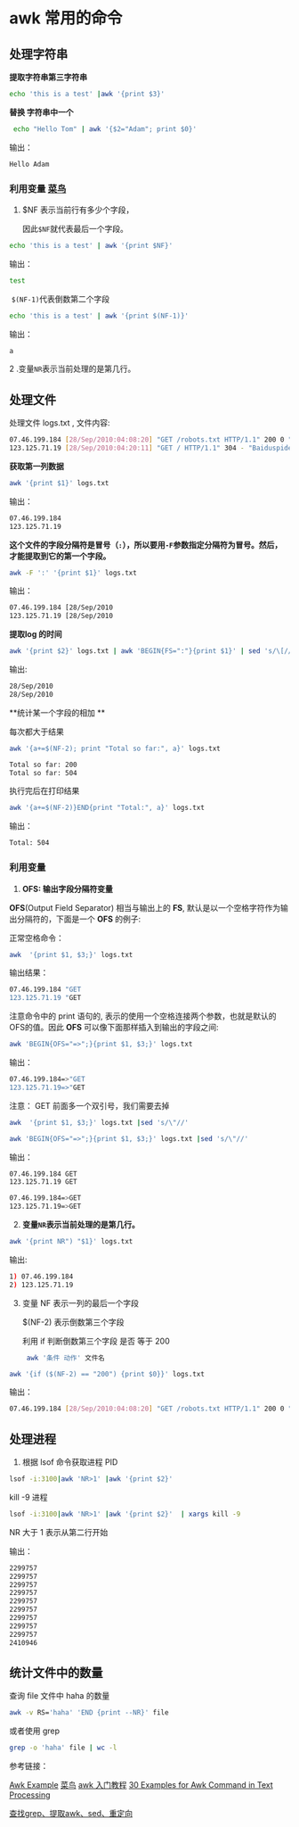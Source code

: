 # awk 常用的命令

## 处理字符串

**提取字符串第三字符串**

```sh
echo 'this is a test' |awk '{print $3}'
```


**替换 字符串中一个**

```sh
 echo "Hello Tom" | awk '{$2="Adam"; print $0}'
```

输出：

```sh
Hello Adam
```



### 利用变量    [菜鸟]( https://www.runoob.com/w3cnote/8-awesome-awk-built-in-variables.html)   

1. $NF  表示当前行有多少个字段，

   因此`$NF`就代表最后一个字段。

```sh
echo 'this is a test' | awk '{print $NF}'
```

输出：

```sh
test
```

​     `$(NF-1)`代表倒数第二个字段

```sh
echo 'this is a test' | awk '{print $(NF-1)}'
```

输出：

```sh
a
```

   2 .变量`NR`表示当前处理的是第几行。



## 处理文件

处理文件 logs.txt , 文件内容:

```sh
07.46.199.184 [28/Sep/2010:04:08:20] "GET /robots.txt HTTP/1.1" 200 0 "msnbot"
123.125.71.19 [28/Sep/2010:04:20:11] "GET / HTTP/1.1" 304 - "Baiduspider"
```

 **获取第一列数据**

```sh
awk '{print $1}' logs.txt
```

输出：

```sh
07.46.199.184
123.125.71.19
```

**这个文件的字段分隔符是冒号（`:`），所以要用`-F`参数指定分隔符为冒号。然后，才能提取到它的第一个字段。**

```sh
awk -F ':' '{print $1}' logs.txt
```

输出：

```sh
07.46.199.184 [28/Sep/2010
123.125.71.19 [28/Sep/2010
```



**提取log 的时间**

```sh
awk '{print $2}' logs.txt | awk 'BEGIN{FS=":"}{print $1}' | sed 's/\[//'
```

输出:

```sh
28/Sep/2010
28/Sep/2010
```



**统计某一个字段的相加 ** 

每次都大于结果

```sh
awk '{a+=$(NF-2); print "Total so far:", a}' logs.txt
```

```sh
Total so far: 200
Total so far: 504
```

执行完后在打印结果

```sh
awk '{a+=$(NF-2)}END{print "Total:", a}' logs.txt
```

输出：

```sh
Total: 504
```



###  利用变量 

1. **OFS: 输出字段分隔符变量**

**OFS**(Output Field Separator) 相当与输出上的 **FS**, 默认是以一个空格字符作为输出分隔符的，下面是一个 **OFS** 的例子:

正常空格命令：

```sh
awk  '{print $1, $3;}' logs.txt
```

输出结果：

```sh
07.46.199.184 "GET
123.125.71.19 "GET
```

注意命令中的 print 语句的, 表示的使用一个空格连接两个参数，也就是默认的OFS的值。因此 **OFS** 可以像下面那样插入到输出的字段之间:

```sh
awk 'BEGIN{OFS="=>";}{print $1, $3;}' logs.txt
```

输出：

```sh
07.46.199.184=>"GET
123.125.71.19=>"GET
```

注意： GET 前面多一个双引号，我们需要去掉

```sh
awk  '{print $1, $3;}' logs.txt |sed 's/\"//'

awk 'BEGIN{OFS="=>";}{print $1, $3;}' logs.txt |sed 's/\"//'
```

输出：

```sh
07.46.199.184 GET
123.125.71.19 GET

07.46.199.184=>GET
123.125.71.19=>GET
```



2. **变量`NR`表示当前处理的是第几行。**

```sh
awk '{print NR") "$1}' logs.txt
```

输出:

```sh
1) 07.46.199.184
2) 123.125.71.19
```

3. 变量 NF  表示一列的最后一个字段 

   $(NF-2) 表示倒数第三个字段    

   利用 if 判断倒数第三个字段 是否 等于  200

   ```sh
    awk '条件 动作' 文件名
   ```

```sh
awk '{if ($(NF-2) == "200") {print $0}}' logs.txt
```

输出：

```sh
07.46.199.184 [28/Sep/2010:04:08:20] "GET /robots.txt HTTP/1.1" 200 0 "msnbot"
```







## 处理进程

1. 根据 lsof 命令获取进程 PID

```sh
lsof -i:3100|awk 'NR>1' |awk '{print $2}' 
```

  kill  -9 进程

```sh
lsof -i:3100|awk 'NR>1' |awk '{print $2}'  | xargs kill -9
```



NR  大于  1 表示从第二行开始

输出：

```sh
2299757
2299757
2299757
2299757
2299757
2299757
2299757
2299757
2299757
2410946
```



## 统计文件中的数量

查询 file 文件中 haha 的数量

```sh
awk -v RS='haha' 'END {print --NR}' file  
```

或者使用 grep 

```sh
grep -o 'haha' file | wc -l
```



参考链接：

[Awk Example](https://gregable.com/2010/09/why-you-should-know-just-little-awk.html)
[菜鸟](https://www.runoob.com/linux/linux-comm-awk.html)
[awk 入门教程](https://www.ruanyifeng.com/blog/2018/11/awk.html)
[30 Examples for Awk Command in Text Processing](https://likegeeks.com/awk-command/)



[查找grep、提取awk、sed、重定向](https://zhuanlan.zhihu.com/p/34946663)
